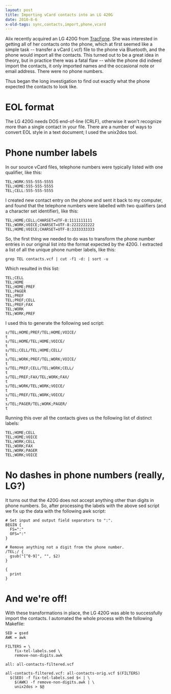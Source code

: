 ```yaml
---
layout: post
title: Importing vCard contacts into an LG 420G
date: 2010-8-6
x-old-tags: sync,contacts,import,phone,vcard
---
```


Alix recently acquired an LG 420G from [TracFone][1]. She was interested in getting all of her contacts onto the phone, which at first seemed like a simple task -- transfer a vCard (.vcf) file to the phone via Bluetooth, and the phone would import all the contacts. This turned out to be a great idea in theory, but in practice there was a fatal flaw -- while the phone did indeed import the contacts, it only imported names and the occasional note or email address. There were no phone numbers.

Thus began the long investigation to find out exactly what the phone expected the contacts to look like.

# EOL format

The LG 420G needs DOS end-of-line (CRLF), otherwise it won't recognize more than a single contact in your file. There are a number of ways to convert EOL style in a text document; I used the unix2dos tool.

# Phone number labels

In our source vCard files, telephone numbers were typically listed with one qualifier, like this:
    
    
    TEL;WORK:555-555-5555
    TEL;HOME:555-555-5555
    TEL;CELL:555-555-5555
    

I created new contact entry on the phone and sent it back to my computer, and found that the telephone numbers were labelled with two qualifiers (and a character set identifier), like this:
    
    
    TEL;HOME;CELL;CHARSET=UTF-8:1111111111
    TEL;WORK;VOICE;CHARSET=UTF-8:2222222222
    TEL;HOME;VOICE;CHARSET=UTF-8:3333333333
    

So, the first thing we needed to do was to transform the phone number entries in our original list into the format expected by the 420G. I extracted a list of all the unique phone number labels, like this:
    
    
    grep TEL contacts.vcf | cut -f1 -d: | sort -u
    

Which resulted in this list:
    
    
    TEL;CELL
    TEL;HOME
    TEL;HOME;PREF
    TEL;PAGER
    TEL;PREF
    TEL;PREF;CELL
    TEL;PREF;FAX
    TEL;WORK
    TEL;WORK;PREF
    

I used this to generate the following sed script:
    
    
    s/TEL;HOME;PREF/TEL;HOME;VOICE/
    t
    s/TEL;HOME/TEL;HOME;VOICE/
    t
    s/TEL;CELL/TEL;HOME;CELL/
    t
    s/TEL;WORK;PREF/TEL;WORK;VOICE/
    t
    s/TEL;PREF;CELL/TEL;WORK;CELL/
    t
    s/TEL;PREF;FAX/TEL;WORK;FAX/
    t
    s/TEL;WORK/TEL;WORK;VOICE/
    t
    s/TEL;PREF/TEL;WORK;VOICE/
    t
    s/TEL;PAGER/TEL;WORK;PAGER/
    t
    

Running this over all the contacts gives us the following list of distinct labels:
    
    
    TEL;HOME;CELL
    TEL;HOME;VOICE
    TEL;WORK;CELL
    TEL;WORK;FAX
    TEL;WORK;PAGER
    TEL;WORK;VOICE
    

# No dashes in phone numbers (really, LG?)

It turns out that the 420G does not accept anything other than digits in phone numbers. So, after processing the labels with the above sed script we fix up the data with the following awk script:
    
    
    # Set input and output field separators to ":".
    BEGIN {
      FS=":"
      OFS=":"
    }
    
    # Remove anything not a digit from the phone number.
    /TEL;/ {
      gsub("[^0-9]", "", $2)
    }
    
    {
      print
    }
    

# And we're off!

With these transformations in place, the LG 420G was able to successfully import the contacts. I automated the whole process with the following Makefile:
    
    
    SED = gsed
    AWK = awk
    
    FILTERS = \
        fix-tel-labels.sed \
        remove-non-digits.awk
    
    all: all-contacts-filtered.vcf
    
    all-contacts-filtered.vcf: all-contacts-orig.vcf $(FILTERS)
      $(SED) -f fix-tel-labels.sed $< | \
        $(AWK) -f remove-non-digits.awk | \
        unix2dos > $@
    

   [1]: http://www.tracfone.com/

